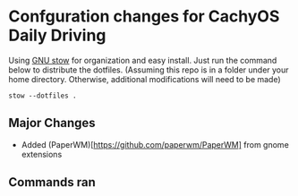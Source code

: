 # Confguration changes for CachyOS Daily Driving
Using [GNU stow](https://www.gnu.org/software/stow/manual/stow.html) for organization and easy install.
Just run the command below to distribute the dotfiles. (Assuming this repo is in a folder under your home directory. Otherwise, additional modifications will need to be made)

```
stow --dotfiles .
```
## Major Changes
- Added (PaperWM)[https://github.com/paperwm/PaperWM] from gnome extensions

## Commands ran
```
```
